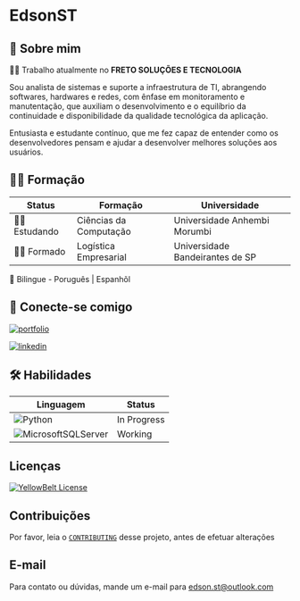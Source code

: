 # EdsonST

## 🚀 Sobre mim
👩‍💻 Trabalho atualmente no **FRETO SOLUÇÕES E TECNOLOGIA**

Sou analista de sistemas e suporte a infraestrutura de TI, abrangendo softwares, hardwares e redes, com ênfase em monitoramento e manutentação, que auxiliam o desenvolvimento e o equilíbrio da continuidade e disponibilidade da qualidade tecnológica da aplicação.

Entusiasta e estudante contínuo, que me fez capaz de entender como os desenvolvedores pensam e ajudar a desenvolver melhores soluções aos usuários.

## 🧑‍🎓 Formação
|Status|Formação|Universidade|
|------|--------|------------|
|🧑‍🎓 Estudando| Ciências da Computação | Universidade Anhembi Morumbi|
|🧑‍🎓 Formado | Logística Empresarial | Universidade Bandeirantes de SP|

📖 Bilingue - Poruguês | Espanhõl

## 🔗 Conecte-se comigo
[![portfolio](https://img.shields.io/badge/my_portfolio-000?style=for-the-badge&logo=ko-fi&logoColor=white)](https://github.com/EdsonST)

[![linkedin](https://img.shields.io/badge/linkedin-0A66C2?style=for-the-badge&logo=linkedin&logoColor=white)](https://www.linkedin.com/in/edson-santos-a92683105/)

## 🛠 Habilidades
|Linguagem|Status|
|---------|------|
|![Python](https://img.shields.io/badge/Python-FFF?style=for-the-badge&logo=python)|In Progress|
|![MicrosoftSQLServer](https://img.shields.io/badge/Microsoft%20SQL%20Server-FFF?style=for-the-badge&logo=microsoft%20sql%20server&logoColor=black)|Working|

## Licenças

[![YellowBelt License](https://img.shields.io/badge/License-YellowBelt-yellow.svg)](https://ead.fm2s.com.br/certificado/201095/)


## Contribuições

Por favor, leia o [`CONTRIBUTING`](https://github.com/EdsonST/dio-lab-open-source/blob/main/CONTRIBUTING.md) desse projeto, antes de efetuar alterações


## E-mail

Para contato ou dúvidas, mande um e-mail para edson.st@outlook.com 